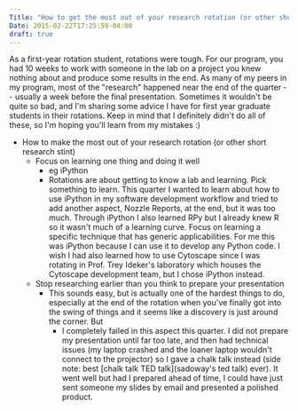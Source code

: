 ```yaml
---
Title: "How to get the most out of your research rotation (or other short research stint)"
Date: 2015-02-22T17:25:59-04:00
draft: true
---
```


As a first-year rotation student, rotations were tough. For our program, you had 10 weeks to work with someone in the lab on a project you knew nothing about and produce some results in the end. As many of my peers in my program, most of the "research" happened near the end of the quarter -- usually a week before the final presentation. Sometimes it wouldn't be quite so bad, and I'm sharing some advice I have for first year graduate students in their rotations. Keep in mind that I definitely didn't do all of these, so I'm hoping you'll learn from my mistakes :)



- How to make the most out of your research rotation (or other short research stint)
    - Focus on learning one thing and doing it well
      - eg iPython
      - Rotations are about getting to know a lab and learning. Pick something to learn. This quarter I wanted to learn about how to use iPython in my software development workflow and tried to add another aspect, Nozzle Reports, at the end, but it was too much. Through iPython I also learned RPy but I already knew R so it wasn't much of a learning curve. Focus on learning a specific technique that has generic applicabilities. For me this was iPython because I can use it to develop any Python code. I wish I had also learned how to use Cytoscape since I was rotating in Prof. Trey Ideker's laboratory which houses the Cytoscape development team, but I chose iPython instead.
    - Stop researching earlier than you think to prepare your presentation
      - This sounds easy, but is actually one of the hardest things to do, especially at the end of the rotation when you've finally got into the swing of things and it seems like a discovery is just around the corner. But
        - I completely failed in this aspect this quarter. I did not prepare my presentation until far too late, and then had technical issues (my laptop crashed and the loaner laptop wouldn't connect to the projector) so I gave a chalk talk instead (side note: best [chalk talk TED talk](sadoway's ted talk) ever). It went well but had I prepared ahead of time, I could have just sent someone my slides by email and presented a polished product.
